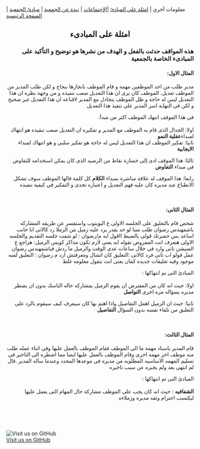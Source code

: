 معلومات أخري | [امثلة علي المبادئ](https://amateursanonymous.github.io/principles-examples)  |[الإجتماعات](https://amateursanonymous.github.io/meetings) | [نبذة عن الجمعية](https://amateursanonymous.github.io/about-us) | [مبادئ الجمعية](https://amateursanonymous.github.io/principles) | [الصفحة الرئيسية](https://amateursanonymous.github.io)

## <center> امثلة على المبادىء </center>
<div dir="RTL">
  <p><h3>هذه المواقف حدثت بالفعل و الهدف من نشرها هو توضيح و التأكيد على المبادىء الخاصة بالجمعية</h3></p>

<h4>المثال الاول:</h4>

<p>
مدير طلب من احد الموظفين مهمة و قام الموظف بانجازها بنجاح و لكن طلب المدير من الموظف تعديل. 
الموظف كان يرى ان هذا التعديل صعب تنفيذه و من وجهة نظره ان هذا التعديل ليس له حاجة و ظل الموظف يتجادل مع المدير لاقناعه ان هذا التعديل غير صحيح
و لكن فى النهاية اسر المدير على تنفيذ هذا التعديل

فى هذا الموقف انتهك الموظف اكثر من مبدأ: <br>
<br>
اولا: الجدال الذى قام به الموظف مع المدير و تفكيره ان التعديل صعب تنفيذه هو انتهاك لمبداء<b>عقلية النمو</b><br>
ثانيا: تفكير الموظف ان هذا التعديل ليس له حاجة هو تفكير سلبى و هو انتهاك لمبداء <b> الايجابية</b> 

ثالثا: هذا الموقف ادى إلى خسارة نقاط من الرصيد الذى كان يمكن استخدامه للتفاوض فى مبداء <b> التفاوض</b>
  
رابعا: هذا الموقف له علاقة مباشرة بمبداء <b>الكلام</b>  كل كلمة قالها الموظف سوف تشكل الانطباع عند مديره كان عليه فهم التعديل و  اعتباره تحدى و التفكير في كيفية تنفيذه
</p>
<br>
<h4>المثال الثانى:</h4>

<p>
شخص قام بالتعليق على الجلسه الاولى ع اليويتوب واستفسر عن طريقه المشاركه باشمهندس رضوان طلب مننا لو حد يقدر يرد عليه
زميل من الزملا رد كالاتى انا حابب اساعد بس حضرتك قولى بالضبط ااقول ايه
م/رضوان : لو شفت جلسه التقديم والجلسه الاولى هتعرف انت المفروض تقوله ايه يعنى لازم تكون مذاكر كويس
الزميل: هراجع ع السيشن تانى وارد فى خلال ساعات
عدى الوقت والزميل ما ردش فباشمهندس رضوان عمل فولو اب تانى فرد كالاتى :التعليق كان اتشال ومعرفتش ارد
م رضوان : التعليق لسه موجود وفيه تعليقات جديده كمان يعنى انت بتقول معلومه غلط
 
المبادئ التى تم انتهاكها : <br>
<br>
اولا: حيث انه كان من المفترض ان يقوم الزميل بمشاركه حاله التاسك بدون ان يضطر مديره بسؤاله مره اخرى <b> التواصل </b>  

ثانيا: حيث ان الزميل اهمل التفاصيل واذا اهتم بها كان سيعرف كيف سيقوم بالرد على التعليق من تلقاء نفسه بدون السؤال <b>التفاصيل </b> 

</p>
<br>

<h4>المثال الثالث:</h4>

<p>

قام المدير باسناد مهمة ما الى الموظف فقام الموظف بالعمل عليها وفى اثناء عمله طلب منه موظف اخر مهمة اخرى 
وقام الموظف بالعمل عليها ايضا مما اضطره الى التاخير فى تسليم المهمه الاساسيه المطلوبه من مديره فى موعدها المحدد وعندما ساله المدير
.قال لم انتهى بعد ولم يخبره عن سبب تاخيره
 
المبادئ التى تم انتهاكها : <br>
<br>
<b>الشفافيه</b> : حيث انه كان يجب على الموظف مشاركة حال المهام التى يعمل عليها ليكتسب احترام وثقه مديره وزملاءه
</p>
<br>

</div>
 
 
<br><br>
![Visit us on GitHub](https://raw.githubusercontent.com/amateursanonymous/amateursanonymous.github.io/main/assets/GitHub-logo-100.png)<br>
[Visit us on GitHub](https://github.com/amateursanonymous/amateursanonymous.github.io)
